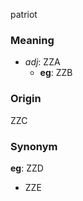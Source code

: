 patriot
### Meaning
+ _adj_: ZZA
    + __eg__: ZZB

### Origin

ZZC

### Synonym

__eg__: ZZD

+ ZZE


